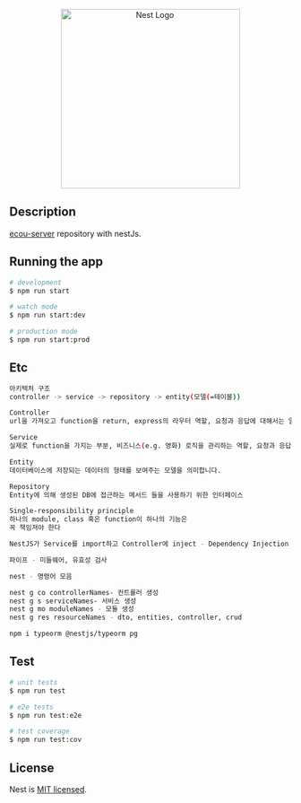 <p align="center">
  <a href="http://nestjs.com/" target="blank"><img src="https://nestjs.com/img/logo_text.svg" width="320" alt="Nest Logo" /></a>
</p>

## Description
[ecou-server](https://github.com/kimja7045/ecou-nestjs-server) repository with nestJs.

## Running the app
```bash
# development
$ npm run start

# watch mode
$ npm run start:dev

# production mode
$ npm run start:prod
```

## Etc
```bash
아키텍처 구조
controller -> service -> repository -> entity(모델(=테이블))

Controller
url을 가져오고 function을 return, express의 라우터 역할, 요청과 응답에 대해서는 알아도되지만 모르게 설계하게 좋습니다 -> 결합성을 낮추기 위해

Service
실제로 function을 가지는 부분, 비즈니스(e.g. 영화) 로직을 관리하는 역할, 요청과 응답에 대해서 몰라야됩니다

Entity
데이터베이스에 저장되는 데이터의 형태를 보여주는 모델을 의미합니다.

Repository
Entity에 의해 생성된 DB에 접근하는 메서드 들을 사용하기 위한 인터페이스

Single-responsibility principle
하나의 module, class 혹은 function이 하나의 기능은
꼭 책임져야 한다

NestJS가 Service를 import하고 Controller에 inject - Dependency Injection

파이프 - 미들웨어, 유효성 검사

nest - 명령어 모음

nest g co controllerNames- 컨트롤러 생성
nest g s serviceNames- 서비스 생성
nest g mo moduleNames - 모듈 생성
nest g res resourceNames - dto, entities, controller, crud

npm i typeorm @nestjs/typeorm pg
```

## Test

```bash
# unit tests
$ npm run test

# e2e tests
$ npm run test:e2e

# test coverage
$ npm run test:cov
```

## License

Nest is [MIT licensed](LICENSE).
